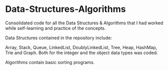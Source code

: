 # Data-Structures-Algorithms
Consolidated code for all the Data Structures & Algorithms that I had worked while self-learning and practice of the concepts.

Data Structures contained in the repository include:

Array,
Stack,
Queue,
LinkedList,
DoublyLinkedList,
Tree,
Heap,
HashMap,
Trie and
Graph. 
Both for the integer and the object data types was coded.

Algorithms contain basic sorting programs.
